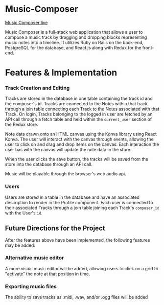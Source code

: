 # Music-Composer

[Music Composer live][heroku]

[heroku]: http://victor-aw-music-composer.herokuapp.com

Music Composer is a full-stack web application that allows a user to compose a music track by dragging and dropping blocks representing music notes into a timeline. It utilizes Ruby on Rails on the back-end, PostgreSQL for the database, and React.js along with Redux for the front-end.

# Features & Implementation

### Track Creation and Editing

Tracks are stored in the database in one table containing the track id and the composer's id. Tracks are connected to the Notes within that track through a join table connecting each Track to the Notes associated with that Track. On login, Tracks belonging to the logged in user are fetched by an API call through a fetch table and held within the `current_user` section of the Redux store.

Note data drawn onto an HTML canvas using the Konva library using React Konva. The user will interact with the canvas through events, allowing the user to click on and drag and drop items on the canvas. Each interaction the user has with the canvas will update the note data in the store.

When the user clicks the save button, the tracks will be saved from the store into the database through an API call.

Music will be playable through the browser's web audio api.

### Users

Users are stored in a table in the database and have an associated description to render in the Profile component. Each user is connected to their associated Tracks through a join table joining each Track's `composer_id` with the User's `id`.

## Future Directions for the Project

After the features above have been implemented, the following features may be added:

### Alternative music editor

A more visual music editor will be added, allowing users to click on a grid to "activate" the note at that position in time.

### Exporting music files

The ability to save tracks as .midi, .wav, and/or .ogg files will be added
